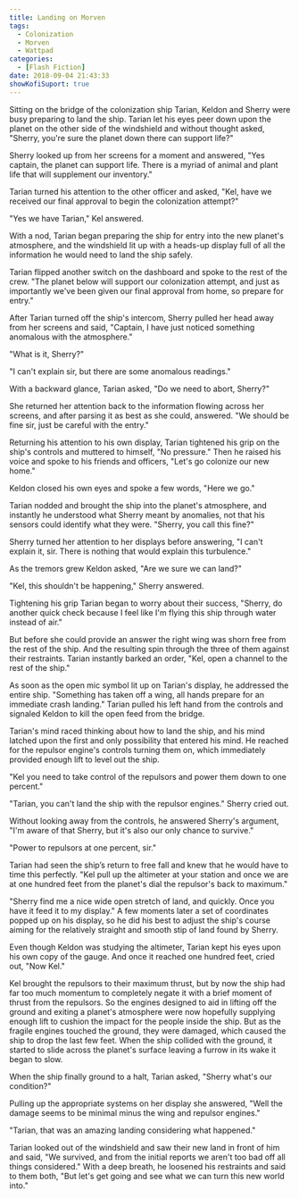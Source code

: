 ```yaml
---
title: Landing on Morven
tags: 
  - Colonization
  - Morven
  - Wattpad
categories:
  - [Flash Fiction]
date: 2018-09-04 21:43:33
showKofiSuport: true
---
```


Sitting on the bridge of the colonization ship Tarian, Keldon and Sherry were busy preparing to land the ship.  Tarian let his eyes peer down upon the planet on the other side of the windshield and without thought asked, "Sherry, you're sure the planet down there can support life?"

Sherry looked up from her screens for a moment and answered, "Yes captain, the planet can support life.  There is a myriad of animal and plant life that will supplement our inventory."

Tarian turned his attention to the other officer and asked, "Kel, have we received our final approval to begin the colonization attempt?"

"Yes we have Tarian,"  Kel answered.<!-- more -->

With a nod, Tarian began preparing the ship for entry into the new planet's atmosphere, and the windshield lit up with a heads-up display full of all the information he would need to land the ship safely.

Tarian flipped another switch on the dashboard and spoke to the rest of the crew.  "The planet below will support our colonization attempt, and just as importantly we've been given our final approval from home, so prepare for entry."

After Tarian turned off the ship's intercom, Sherry pulled her head away from her screens and said, "Captain, I have just noticed something anomalous with the atmosphere."

"What is it, Sherry?"

"I can't explain sir, but there are some anomalous readings."

With a backward glance, Tarian asked, "Do we need to abort, Sherry?"

She returned her attention back to the information flowing across her screens, and after parsing it as best as she could, answered.  "We should be fine sir, just be careful with the entry."

Returning his attention to his own display, Tarian tightened his grip on the ship's controls and muttered to himself, "No pressure."  Then he raised his voice and spoke to his friends and officers, "Let's go colonize our new home."

Keldon closed his own eyes and spoke a few words, "Here we go."

Tarian nodded and brought the ship into the planet's atmosphere, and instantly he understood what Sherry meant by anomalies, not that his sensors could identify what they were.  "Sherry, you call this fine?"

Sherry turned her attention to her displays before answering, "I can't explain it, sir.  There is nothing that would explain this turbulence."

As the tremors grew Keldon asked, "Are we sure we can land?"

"Kel, this shouldn't be happening,"  Sherry answered.

Tightening his grip Tarian began to worry about their success, "Sherry, do another quick check because I feel like I'm flying this ship through water instead of air."

But before she could provide an answer the right wing was shorn free from the rest of the ship.  And the resulting spin through the three of them against their restraints.  Tarian instantly barked an order, "Kel, open a channel to the rest of the ship."

As soon as the open mic symbol lit up on Tarian's display, he addressed the entire ship.  "Something has taken off a wing, all hands prepare for an immediate crash landing."  Tarian pulled his left hand from the controls and signaled Keldon to kill the open feed from the bridge.

Tarian's mind raced thinking about how to land the ship, and his mind latched upon the first and only possibility that entered his mind.  He reached for the repulsor engine's controls turning them on, which immediately provided enough lift to level out the ship.

"Kel you need to take control of the repulsors and power them down to one percent."

"Tarian, you can't land the ship with the repulsor engines."  Sherry cried out.

Without looking away from the controls, he answered Sherry's argument, "I'm aware of that Sherry, but it's also our only chance to survive."

"Power to repulsors at one percent, sir."

Tarian had seen the ship’s return to free fall and knew that he would have to time this perfectly.  "Kel pull up the altimeter at your station and once we are at one hundred feet from the planet's dial the repulsor's back to maximum."

"Sherry find me a nice wide open stretch of land, and quickly.  Once you have it feed it to my display."  A few moments later a set of coordinates popped up on his display, so he did his best to adjust the ship's course aiming for the relatively straight and smooth stip of land found by Sherry. 

Even though Keldon was studying the altimeter, Tarian kept his eyes upon his own copy of the gauge.  And once it reached one hundred feet, cried out, "Now Kel."

Kel brought the repulsors to their maximum thrust, but by now the ship had far too much momentum to completely negate it with a brief moment of thrust from the repulsors.  So the engines designed to aid in lifting off the ground and exiting a planet's atmosphere were now hopefully supplying enough lift to cushion the impact for the people inside the ship.  But as the fragile engines touched the ground, they were damaged, which caused the ship to drop the last few feet.  When the ship collided with the ground, it started to slide across the planet's surface leaving a furrow in its wake it began to slow.

When the ship finally ground to a halt, Tarian asked, "Sherry what's our condition?"

Pulling up the appropriate systems on her display she answered, "Well the damage seems to be minimal minus the wing and repulsor engines."

"Tarian, that was an amazing landing considering what happened."

Tarian looked out of the windshield and saw their new land in front of him and said, "We survived, and from the initial reports we aren't too bad off all things considered."  With a deep breath, he loosened his restraints and said to them both, "But let's get going and see what we can turn this new world into."